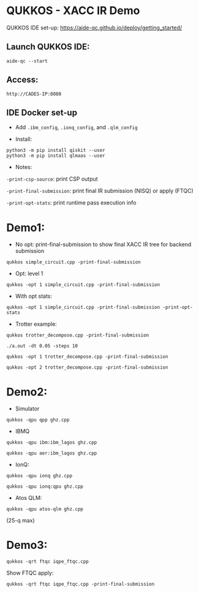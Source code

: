 # QUKKOS - XACC IR Demo


QUKKOS IDE set-up: https://aide-qc.github.io/deploy/getting_started/


## Launch QUKKOS IDE: 

```
aide-qc --start
```

## Access:

```
http://CADES-IP:8080
```


## IDE Docker set-up

- Add `.ibm_config`, `.ionq_config`, and `.qlm_config`

- Install:

```
python3 -m pip install qiskit --user
python3 -m pip install qlmaas --user
```

- Notes:
 
`-print-csp-source`: print CSP output

`-print-final-submission`: print final IR submission (NISQ) or apply (FTQC)

`-print-opt-stats`: print runtime pass execution info

# Demo1: 

- No opt: print-final-submission to show final XACC IR tree for backend submission

```
qukkos simple_circuit.cpp -print-final-submission
```

- Opt: level 1

```
qukkos -opt 1 simple_circuit.cpp -print-final-submission
```

- With opt stats:

```
qukkos -opt 1 simple_circuit.cpp -print-final-submission -print-opt-stats
```


- Trotter example:

```
qukkos trotter_decompose.cpp -print-final-submission 
```

```
./a.out -dt 0.05 -steps 10
```

```
qukkos -opt 1 trotter_decompose.cpp -print-final-submission 
```

```
qukkos -opt 2 trotter_decompose.cpp -print-final-submission 
```


# Demo2: 

- Simulator
```
qukkos -qpu qpp ghz.cpp 
```

- IBMQ
```
qukkos -qpu ibm:ibm_lagos ghz.cpp
```

```
qukkos -qpu aer:ibm_lagos ghz.cpp
```

- IonQ: 
```
qukkos -qpu ionq ghz.cpp
```

```
qukkos -qpu ionq:qpu ghz.cpp
```

- Atos QLM:
```
qukkos -qpu atos-qlm ghz.cpp
```
(25-q max)


# Demo3: 

```
qukkos -qrt ftqc iqpe_ftqc.cpp
```

Show FTQC apply:
```
qukkos -qrt ftqc iqpe_ftqc.cpp -print-final-submission
```